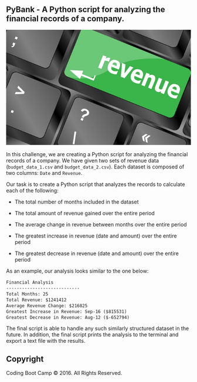 ## PyBank - A Python script for analyzing the financial records of a company.

![Revenue](Images/revenue-per-lead.jpg)

In this challenge, we are creating a Python script for analyzing the financial records of a company. We have given two sets of revenue data (`budget_data_1.csv` and `budget_data_2.csv`). Each dataset is composed of two columns: `Date` and `Revenue`. 

Our task is to create a Python script that analyzes the records to calculate each of the following:

* The total number of months included in the dataset

* The total amount of revenue gained over the entire period

* The average change in revenue between months over the entire period

* The greatest increase in revenue (date and amount) over the entire period

* The greatest decrease in revenue (date and amount) over the entire period

As an example, our analysis looks similar to the one below:

```
Financial Analysis
----------------------------
Total Months: 25
Total Revenue: $1241412
Average Revenue Change: $216825
Greatest Increase in Revenue: Sep-16 ($815531)
Greatest Decrease in Revenue: Aug-12 ($-652794)
```

The final script is able to handle any such similarly structured dataset in the future. In addition, the final script prints the analysis to the terminal and export a text file with the results.

## Copyright

Coding Boot Camp © 2016. All Rights Reserved.